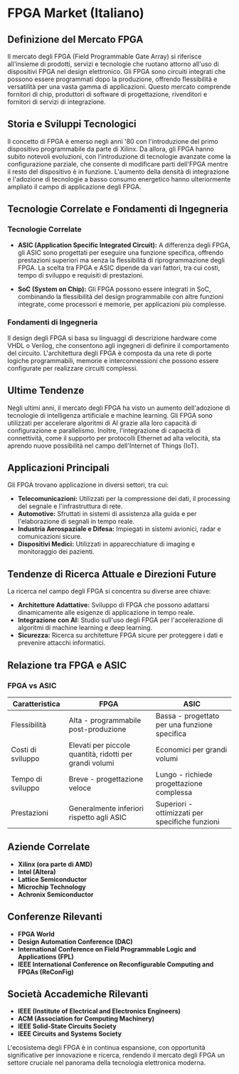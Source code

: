# FPGA Market (Italiano)

## Definizione del Mercato FPGA

Il mercato degli FPGA (Field Programmable Gate Array) si riferisce all'insieme di prodotti, servizi e tecnologie che ruotano attorno all'uso di dispositivi FPGA nel design elettronico. Gli FPGA sono circuiti integrati che possono essere programmati dopo la produzione, offrendo flessibilità e versatilità per una vasta gamma di applicazioni. Questo mercato comprende fornitori di chip, produttori di software di progettazione, rivenditori e fornitori di servizi di integrazione.

## Storia e Sviluppi Tecnologici

Il concetto di FPGA è emerso negli anni '80 con l'introduzione del primo dispositivo programmabile da parte di Xilinx. Da allora, gli FPGA hanno subito notevoli evoluzioni, con l'introduzione di tecnologie avanzate come la configurazione parziale, che consente di modificare parti dell'FPGA mentre il resto del dispositivo è in funzione. L'aumento della densità di integrazione e l'adozione di tecnologie a basso consumo energetico hanno ulteriormente ampliato il campo di applicazione degli FPGA.

## Tecnologie Correlate e Fondamenti di Ingegneria

### Tecnologie Correlate

- **ASIC (Application Specific Integrated Circuit):** A differenza degli FPGA, gli ASIC sono progettati per eseguire una funzione specifica, offrendo prestazioni superiori ma senza la flessibilità di riprogrammazione degli FPGA. La scelta tra FPGA e ASIC dipende da vari fattori, tra cui costi, tempo di sviluppo e requisiti di prestazioni.

- **SoC (System on Chip):** Gli FPGA possono essere integrati in SoC, combinando la flessibilità del design programmabile con altre funzioni integrate, come processori e memorie, per applicazioni più complesse.

### Fondamenti di Ingegneria

Il design degli FPGA si basa su linguaggi di descrizione hardware come VHDL o Verilog, che consentono agli ingegneri di definire il comportamento del circuito. L'architettura degli FPGA è composta da una rete di porte logiche programmabili, memorie e interconnessioni che possono essere configurate per realizzare circuiti complessi.

## Ultime Tendenze

Negli ultimi anni, il mercato degli FPGA ha visto un aumento dell'adozione di tecnologie di intelligenza artificiale e machine learning. Gli FPGA sono utilizzati per accelerare algoritmi di AI grazie alla loro capacità di configurazione e parallelismo. Inoltre, l'integrazione di capacità di connettività, come il supporto per protocolli Ethernet ad alta velocità, sta aprendo nuove possibilità nel campo dell'Internet of Things (IoT).

## Applicazioni Principali

Gli FPGA trovano applicazione in diversi settori, tra cui:

- **Telecomunicazioni:** Utilizzati per la compressione dei dati, il processing del segnale e l'infrastruttura di rete.
- **Automotive:** Sfruttati in sistemi di assistenza alla guida e per l'elaborazione di segnali in tempo reale.
- **Industria Aerospaziale e Difesa:** Impiegati in sistemi avionici, radar e comunicazioni sicure.
- **Dispositivi Medici:** Utilizzati in apparecchiature di imaging e monitoraggio dei pazienti.

## Tendenze di Ricerca Attuale e Direzioni Future

La ricerca nel campo degli FPGA si concentra su diverse aree chiave:

- **Architetture Adattative:** Sviluppo di FPGA che possono adattarsi dinamicamente alle esigenze di applicazione in tempo reale.
- **Integrazione con AI:** Studio sull'uso degli FPGA per l'accelerazione di algoritmi di machine learning e deep learning.
- **Sicurezza:** Ricerca su architetture FPGA sicure per proteggere i dati e prevenire attacchi informatici.

## Relazione tra FPGA e ASIC

### FPGA vs ASIC

| **Caratteristica**         | **FPGA**                                        | **ASIC**                                      |
|----------------------------|------------------------------------------------|------------------------------------------------|
| Flessibilità               | Alta - programmabile post-produzione           | Bassa - progettato per una funzione specifica |
| Costi di sviluppo          | Elevati per piccole quantità, ridotti per grandi volumi | Economici per grandi volumi                    |
| Tempo di sviluppo          | Breve - progettazione veloce                    | Lungo - richiede progettazione complessa      |
| Prestazioni                | Generalmente inferiori rispetto agli ASIC       | Superiori - ottimizzati per specifiche funzioni |
  
## Aziende Correlate

- **Xilinx (ora parte di AMD)**
- **Intel (Altera)**
- **Lattice Semiconductor**
- **Microchip Technology**
- **Achronix Semiconductor**

## Conferenze Rilevanti

- **FPGA World**
- **Design Automation Conference (DAC)**
- **International Conference on Field Programmable Logic and Applications (FPL)**
- **IEEE International Conference on Reconfigurable Computing and FPGAs (ReConFig)**

## Società Accademiche Rilevanti

- **IEEE (Institute of Electrical and Electronics Engineers)**
- **ACM (Association for Computing Machinery)**
- **IEEE Solid-State Circuits Society**
- **IEEE Circuits and Systems Society**

L'ecosistema degli FPGA è in continua espansione, con opportunità significative per innovazione e ricerca, rendendo il mercato degli FPGA un settore cruciale nel panorama della tecnologia elettronica moderna.